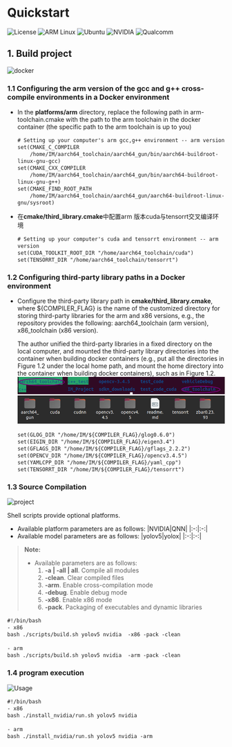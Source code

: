 # Quickstart
![License](https://img.shields.io/badge/License-Apache%202.0-blue.svg?style=for-the-badge)
![ARM Linux](https://img.shields.io/badge/ARM_Linux-FCC624?style=for-the-badge&logo=linux&logoColor=black)
![Ubuntu](https://img.shields.io/badge/Ubuntu-E95420?style=for-the-badge&logo=ubuntu&logoColor=white)
![NVIDIA](https://img.shields.io/badge/NVIDIA-%2376B900.svg?style=for-the-badge&logo=nvidia&logoColor=white)
![Qualcomm](https://img.shields.io/badge/Qualcomm-3253DC?style=for-the-badge&logo=qualcomm&logoColor=white)

## 1. Build project
![docker](https://img.shields.io/badge/How%20to%20build-docker-brightgreen)
### 1.1 Configuring the arm version of the gcc and g++ cross-compile environments in a Docker environment

- In the **platforms/arm** directory, replace the following path in arm-toolchain.cmake with the path to the arm toolchain in the docker container (the specific path to the arm toolchain is up to you)

    ```shell
    # Setting up your computer's arm gcc,g++ environment -- arm version
    set(CMAKE_C_COMPILER
        /home/IM/aarch64_toolchain/aarch64_gun/bin/aarch64-buildroot-linux-gnu-gcc)
    set(CMAKE_CXX_COMPILER
        /home/IM/aarch64_toolchain/aarch64_gun/bin/aarch64-buildroot-linux-gnu-g++)
    set(CMAKE_FIND_ROOT_PATH
        /home/IM/aarch64_toolchain/aarch64_gun/aarch64-buildroot-linux-gnu/sysroot)
    ```
- 在**cmake/third_library.cmake**中配置arm 版本cuda与tensorrt交叉编译环境
    ```shell
    # Setting up your computer's cuda and tensorrt environment -- arm version
    set(CUDA_TOOLKIT_ROOT_DIR "/home/aarch64_toolchain/cuda")
    set(TENSORRT_DIR "/home/aarch64_toolchain/tensorrt")
    ```
### 1.2 Configuring third-party library paths in a Docker environment
- Configure the third-party library path in **cmake/third_library.cmake**, where ${COMPILER_FLAG} is the name of the customized directory for storing third-party libraries for the arm and x86 versions, e.g., the repository provides the following: aarch64_toolchain (arm version), x86_toolchain (x86 version).

    The author unified the third-party libraries in a fixed directory on the local computer, and mounted the third-party library directories into the container when building docker containers (e.g., put all the directories in Figure 1.2 under the local home path, and mount the home directory into the container when building docker containers), such as in Figure 1.2.
    ![library](./image.png)
    ![aarch64_toolchain](./aarch64_toolchain.png)
    ```shell
    set(GLOG_DIR "/home/IM/${COMPILER_FLAG}/glog0.6.0")
    set(EIGIN_DIR "/home/IM/${COMPILER_FLAG}/eigen3.4")
    set(GFLAGS_DIR "/home/IM/${COMPILER_FLAG}/gflags_2.2.2")
    set(OPENCV_DIR "/home/IM/${COMPILER_FLAG}/opencv3.4.5")
    set(YAMLCPP_DIR "/home/IM/${COMPILER_FLAG}/yaml_cpp")
    set(TENSORRT_DIR "/home/IM/${COMPILER_FLAG}/tensorrt")
    ```
### 1.3 Source Compilation
![project](https://img.shields.io/badge/How%20to%20build-project-brightgreen)

Shell scripts provide optional platforms.

- Available platform parameters are as follows:
    |NVIDIA|QNN|
    |:-:|:-:|
- Available model parameters are as follows:
    |yolov5|yolox|
    |:-:|:-:|

> **Note:**
>
> - Available parameters are as follows:
>   1) **-a | -all | all**. Compile all modules
>   2) **-clean**. Clear compiled files
>   3) **-arm**.   Enable cross-compilation mode
>   4) **-debug**. Enable debug mode
>   5) **-x86**.   Enable x86 mode
>   6) **-pack**.  Packaging of executables and dynamic libraries

```shell
#!/bin/bash
- x86
bash ./scripts/build.sh yolov5 nvidia  -x86 -pack -clean

- arm
bash ./scripts/build.sh yolov5 nvidia  -arm -pack -clean
```

### 1.4 program execution
![Usage](https://img.shields.io/badge/How%20to%20use-platform-brightgreen)

```shell
#!/bin/bash
- x86
bash ./install_nvidia/run.sh yolov5 nvidia

- arm
bash ./install_nvidia/run.sh yolov5 nvidia -arm
```
